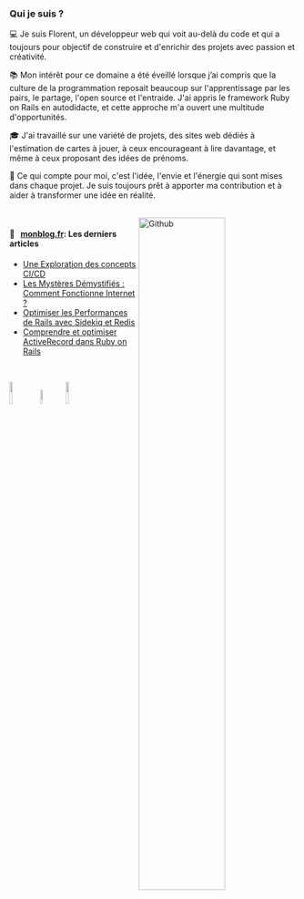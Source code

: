 ### Qui je suis ?

💻 Je suis Florent, un développeur web qui voit au-delà du code et qui a toujours pour objectif de construire et d'enrichir des projets avec passion et créativité.

📚 Mon intérêt pour ce domaine a été éveillé lorsque j’ai compris que la culture de la programmation reposait beaucoup sur l'apprentissage par les pairs, le partage, l'open source et l'entraide. 
J'ai appris le framework Ruby on Rails en autodidacte, et cette approche m'a ouvert une multitude d'opportunités.

🎓 J'ai travaillé sur une variété de projets, des sites web dédiés à l'estimation de cartes à jouer, à ceux encourageant à lire davantage, et même à ceux proposant des idées de prénoms.

📌 Ce qui compte pour moi, c'est l'idée, l'envie et l'énergie qui sont mises dans chaque projet. Je suis toujours prêt à apporter ma contribution et à aider à transformer une idée en réalité.

<br />

<!-- Any image aligned to the right. Beware the width -->
<img width="55%" align="right" alt="Github" src="https://raw.githubusercontent.com/onimur/.github/master/.resources/git-header.svg" />

#### 📖 &nbsp;&nbsp;[monblog.fr](https://clean-blog-production.up.railway.app/): Les derniers articles

* [Une Exploration des concepts CI/CD](https://clean-blog-production.up.railway.app/articles/une-exploration-des-concepts-ci-cd)
* [Les Mystères Démystifiés : Comment Fonctionne Internet ?](https://clean-blog-production.up.railway.app/articles/les-mysteres-demystifies-comment-fonctionne-internet)
* [Optimiser les Performances de Rails avec Sidekiq et Redis](https://clean-blog-production.up.railway.app/articles/une-fete-d-anniversaire-technologique-plongee-dans-sidekiq-et-redis)
* [Comprendre et optimiser ActiveRecord dans Ruby on Rails](https://clean-blog-production.up.railway.app/articles/comprendre-et-optimiser-activerecord-dans-ruby-on-rails)

<br />

<!-- Your languages and tools. Be careful with the alignment. 
  You can use this sites to get logos: https://www.vectorlogo.zone or https://simpleicons.org/
  -->
  <code><img width="10%" src="https://www.vectorlogo.zone/logos/ruby/ruby-ar21.svg"></code>
  <code><img width="8%"  src="https://cdn.jsdelivr.net/gh/devicons/devicon/icons/rails/rails-plain-wordmark.svg"></code>
  <code><img width="10%" src="https://www.vectorlogo.zone/logos/postgresql/postgresql-ar21.svg"></code>
  <br />
